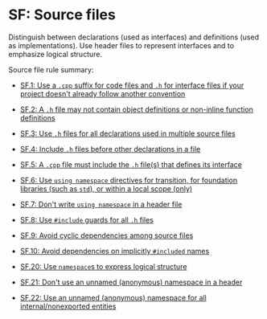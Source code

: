 # <a name="S-source"></a>SF: Source files

Distinguish between declarations (used as interfaces) and definitions (used as implementations).
Use header files to represent interfaces and to emphasize logical structure.

Source file rule summary:

* [SF.1: Use a `.cpp` suffix for code files and `.h` for interface files if your project doesn't already follow another convention](I-17-Source%20files-SF.001.md#Rs-file-suffix)
* [SF.2: A `.h` file may not contain object definitions or non-inline function definitions](I-17-Source%20files-SF.002.md#Rs-inline)
* [SF.3: Use `.h` files for all declarations used in multiple source files](I-17-Source%20files-SF.003.md#Rs-declaration-header)
* [SF.4: Include `.h` files before other declarations in a file](I-17-Source%20files-SF.004.md#Rs-include-order)
* [SF.5: A `.cpp` file must include the `.h` file(s) that defines its interface](I-17-Source%20files-SF.005.md#Rs-consistency)
* [SF.6: Use `using namespace` directives for transition, for foundation libraries (such as `std`), or within a local scope (only)](I-17-Source%20files-SF.006.md#Rs-using)
* [SF.7: Don't write `using namespace` in a header file](I-17-Source%20files-SF.007.md#Rs-using-directive)
* [SF.8: Use `#include` guards for all `.h` files](I-17-Source%20files-SF.008.md#Rs-guards)
* [SF.9: Avoid cyclic dependencies among source files](I-17-Source%20files-SF.009.md#Rs-cycles)
* [SF.10: Avoid dependencies on implicitly `#included` names](I-17-Source%20files-SF.010.md#Rs-implicit)

* [SF.20: Use `namespace`s to express logical structure](I-17-Source%20files-SF.020.md#Rs-namespace)
* [SF.21: Don't use an unnamed (anonymous) namespace in a header](I-17-Source%20files-SF.021.md#Rs-unnamed)
* [SF.22: Use an unnamed (anonymous) namespace for all internal/nonexported entities](I-17-Source%20files-SF.022.md#Rs-unnamed2)

